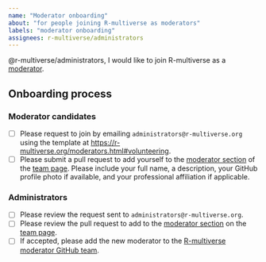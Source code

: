 ```yaml
---
name: "Moderator onboarding"
about: "for people joining R-multiverse as moderators"
labels: "moderator onboarding"
assignees: r-multiverse/administrators
---
```


@r-multiverse/administrators, I would like to join R-multiverse as a [moderator](https://r-multiverse.org/team.html#moderators).

## Onboarding process

### Moderator candidates

- [ ] Please request to join by emailing `administrators@r-multiverse.org` using the template at <https://r-multiverse.org/moderators.html#volunteering>.
- [ ] Please submit a pull request to add yourself to the [moderator section](https://github.com/r-multiverse/r-multiverse.github.io/blob/main/team.md#moderators) of the [team page](https://github.com/r-multiverse/r-multiverse.github.io/blob/main/team.md).
Please include your full name, a description, your GitHub profile photo if available, and your professional affiliation if applicable.

### Administrators

- [ ] Please review the request sent to `administrators@r-multiverse.org`.
- [ ] Please review the pull request to add to the [moderator section](https://github.com/r-multiverse/r-multiverse.github.io/blob/main/team.md#moderators) on the [team page](https://github.com/r-multiverse/r-multiverse.github.io/blob/main/team.md).
- [ ] If accepted, please add the new moderator to the [R-multiverse moderator GitHub team](https://github.com/orgs/r-multiverse/teams/moderators).
